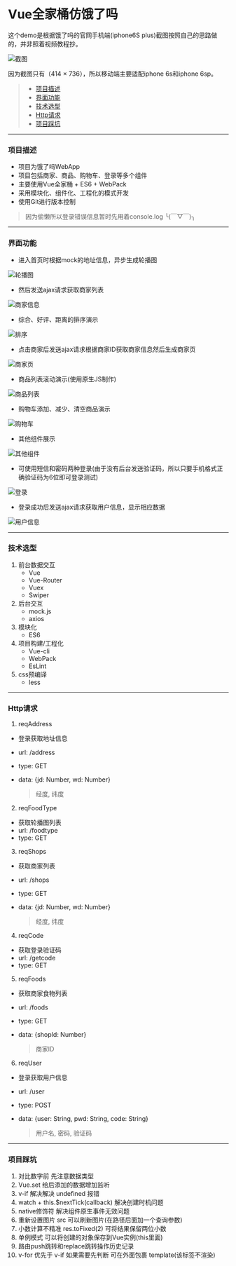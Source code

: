 # Vue全家桶仿饿了吗

这个demo是根据饿了吗的官网手机端(iphone6S plus)截图按照自己的思路做的，并非照着视频教程抄。

![截图](/doc/0.png)
<br>

因为截图只有（414 × 736），所以移动端主要适配iphone 6s和iphone 6sp。

> * [项目描述](#项目描述)
> * [界面功能](#界面功能)
> * [技术选型](#技术选型)
> * [Http请求](#Http请求)
> * [项目踩坑](#项目踩坑)

------

### 项目描述

* 项目为饿了吗WebApp
* 项目包括商家、商品、购物车、登录等多个组件
* 主要使用Vue全家桶 + ES6 + WebPack
* 采用模块化、组件化、工程化的模式开发
* 使用Git进行版本控制
> 因为偷懒所以登录错误信息暂时先用着console.log  ╰(￣▽￣)╮

------

### 界面功能

* 进入首页时根据mock的地址信息，异步生成轮播图

![轮播图](/doc/1.gif)
<br>

* 然后发送ajax请求获取商家列表

![商家信息](/doc/2.gif)
<br>

* 综合、好评、距离的排序演示

![排序](/doc/3.gif)
<br>

* 点击商家后发送ajax请求根据商家ID获取商家信息然后生成商家页

![商家页](/doc/4.gif)
<br>

* 商品列表滚动演示(使用原生JS制作)

![商品列表](/doc/5.gif)
<br>

* 购物车添加、减少、清空商品演示

![购物车](/doc/6.gif)
<br>

* 其他组件展示

![其他组件](/doc/7.gif)
<br>

* 可使用短信和密码两种登录(由于没有后台发送验证码，所以只要手机格式正确验证码为6位即可登录测试)

![登录](/doc/8.gif)
<br>

* 登录成功后发送ajax请求获取用户信息，显示相应数据

![用户信息](/doc/9.gif)

------

### 技术选型

1. 前台数据交互
    * Vue
    * Vue-Router
    * Vuex
    * Swiper
2. 后台交互
    * mock.js
    * axios
3. 模块化
    * ES6
4. 项目构建/工程化
    * Vue-cli
    * WebPack
    * EsLint
5. css预编译
    * less

-----

### Http请求
1. reqAddress
  * 登录获取地址信息
  * url: /address
  * type: GET
  * data: {jd: Number, wd: Number}

    > 经度, 纬度
2. reqFoodType
  * 获取轮播图列表
  * url: /foodtype
  * type: GET
3. reqShops
  * 获取商家列表
  * url: /shops
  * type: GET
  * data: {jd: Number, wd: Number}

    > 经度, 纬度
4. reqCode
  * 获取登录验证码
  * url: /getcode
  * type: GET
5. reqFoods
  * 获取商家食物列表
  * url: /foods
  * type: GET
  * data: {shopId: Number}

    > 商家ID
6. reqUser
  * 登录获取用户信息
  * url: /user
  * type: POST
  * data: {user: String, pwd: String, code: String}

    > 用户名, 密码, 验证码

------

### 项目踩坑

   1. 对比数字前 先注意数据类型
   2. Vue.set 给后添加的数据增加监听
   3. v-if 解决解决 undefined 报错
   4. watch + this.$nextTick(callback) 解决创建时机问题
   5. native修饰符 解决组件原生事件无效问题
   6. 重新设置图片 src 可以刷新图片(在路径后面加一个查询参数)
   7. 小数计算不精准 res.toFixed(2) 可将结果保留两位小数
   8. 单例模式 可以将创建的对象保存到Vue实例(this里面)
   9. 路由push跳转和replace跳转操作历史记录
   10. v-for 优先于 v-if 如果需要先判断 可在外面包裹 template(该标签不渲染)
